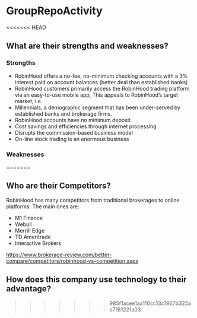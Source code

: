 # GroupRepoActivity

<<<<<<< HEAD


## What are their strengths and weaknesses?
### Strengths 
- RobinHood offers a no-fee, no-minimum checking accounts with a 3% interest paid on account balances (better deal than established banks)
- RobinHood customers primarily access the RobinHood trading platform via an easy-to-use mobile app, This appeals to RobinHood’s target market, i.e. 
- Millennials, a demographic segment that has been under-served by established banks and brokerage firms. 
- RobinHood accounts have no minimum deposit.
- Cost savings and efficiencies through internet processing 
- Disrupts the commission-based business model 
- On-line stock trading is an enormous business

### Weaknesses 
=======
## Who are their Competitors?
RobinHood has many competitors from traditional brokerages to online platforms. The main ones are:
- M1 Finance
- Webull
- Merrill Edge
- TD Ameritrade
- Interactive Brokers

https://www.brokerage-review.com/better-compare/competitors/robinhood-vs-competition.aspx

## How does this company use technology to their advantage?
>>>>>>> 985f1acee1aa110cc13c1967b325ae7181221a03

